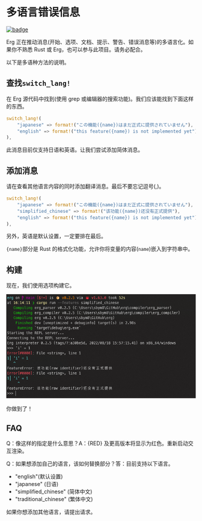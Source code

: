 # 多语言错误信息

[![badge](https://img.shields.io/endpoint.svg?url=https%3A%2F%2Fgezf7g7pd5.execute-api.ap-northeast-1.amazonaws.com%2Fdefault%2Fsource_up_to_date%3Fowner%3Derg-lang%26repos%3Derg%26ref%3Dmain%26path%3Ddoc/EN/dev_guide/i18n_messages.md%26commit_hash%3Dd15cbbf7b33df0f78a575cff9679d84c36ea3ab1)](https://gezf7g7pd5.execute-api.ap-northeast-1.amazonaws.com/default/source_up_to_date?owner=erg-lang&repos=erg&ref=main&path=doc/EN/dev_guide/i18n_messages.md&commit_hash=d15cbbf7b33df0f78a575cff9679d84c36ea3ab1)

Erg 正在推动消息(开始、选项、文档、提示、警告、错误消息等)的多语言化。如果你不熟悉 Rust 或 Erg，也可以参与此项目。请务必配合。

以下是多语种方法的说明。

## 查找`switch_lang!`

在 Erg 源代码中找到(使用 grep 或编辑器的搜索功能)。我们应该能找到下面这样的东西。

```rust
switch_lang!(
    "japanese" => format!("この機能({name})はまだ正式に提供されていません"),
    "english" => format!("this feature({name}) is not implemented yet"),
),
```

此消息目前仅支持日语和英语。让我们尝试添加简体消息。

## 添加消息

请在查看其他语言内容的同时添加翻译消息。最后不要忘记逗号(,)。

```rust
switch_lang!(
    "japanese" => format!("この機能({name})はまだ正式に提供されていません"),
    "simplified_chinese" => format!("该功能({name})还没有正式提供"),
    "english" => format!("this feature({name}) is not implemented yet"),
),
```

另外，英语是默认设置，一定要排在最后。

`{name}`部分是 Rust 的格式化功能，允许你将变量的内容(`name`)嵌入到字符串中。

## 构建

现在，我们使用选项构建它。

<img src="../../../assets/screenshot_i18n_messages.png" alt='screenshot_i18n_messages'>

你做到了！

## FAQ

Q：像这样的指定是什么意思？A：{RED} 及更高版本将显示为红色。重新启动交互渲染。

Q：如果想添加自己的语言，该如何替换部分？答：目前支持以下语言。

* "english"(默认设置)
* "japanese" (日语)
* "simplified_chinese" (简体中文)
* "traditional_chinese" (繁体中文)

如果你想添加其他语言，请提出请求。